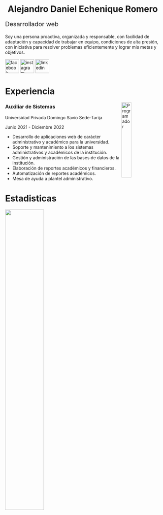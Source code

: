 <h1 style="text-align: center">Alejandro Daniel Echenique Romero</h1>

<p style="font-size: 20px">Desarrollador web</p>

<p>Soy una persona proactiva, organizada y responsable, con facilidad de adaptación y capacidad de trabajar en equipo, condiciones de alta presión, con iniciativa para resolver problemas eficientemente y lograr mis metas y objetivos.</p>

<a href="https://www.facebook.com/profile.php?id=100007603664641" target="_blank"><img width="45" src="https://i.ibb.co/N2b8yMZ/facebook.png" alt="facebook" border="0"></a>
<a href="https://www.instagram.com/alejandro.echenique11/" target="_blank"><img width="45" src="https://i.ibb.co/kGcrbhV/instagram.png" alt="instagram" border="0"></a>
<a href="https://www.linkedin.com/in/alejandro-daniel-echenique-romero-20931921a" target="_blank"><img width="45" src="https://i.ibb.co/9td0jrS/linkedin.png" alt="linkedin" border="0"></a>

<h1>Experiencia</h1>
<img align="right" width="25%" src="https://i.ibb.co/qy1KCtx/Dise-o-sin-t-tulo-4.png" alt="Programador" border="0">

<h3><b>Auxiliar de Sistemas</b></h3>
<p>Universidad Privada Domingo Savio Sede-Tarija</p>
<p>Junio 2021 - Diciembre 2022</p>
<ul>
  <li>Desarrollo de aplicaciones web de carácter administrativo y académico para la universidad.</li>
  <li>Soporte y mantenimiento a los sistemas administrativos y académicos de la institución.</li>
  <li>Gestión y administración de las bases de datos de la institución.</li>
  <li>Elaboración de reportes académicos y financieros.</li>
  <li>Automatización de reportes académicos.</li>
  <li>Mesa de ayuda a plantel administrativo.</li>
</ul>


<h1>Estadisticas</h1>

<img align="left" width="50%" src="https://github-readme-stats.vercel.app/api?username=AlejandroEchenique&show_icons=true&theme=light&title_color=105652&icon_color=105652"/>
